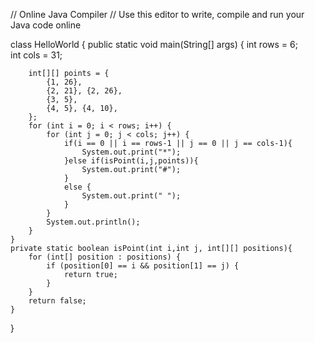 // Online Java Compiler
// Use this editor to write, compile and run your Java code online

class HelloWorld {
    public static void main(String[] args) {
        int rows = 6;  
        int cols = 31;
        
        int[][] points = {
            {1, 26}, 
            {2, 21}, {2, 26}, 
            {3, 5}, 
            {4, 5}, {4, 10},
        };
        for (int i = 0; i < rows; i++) {
            for (int j = 0; j < cols; j++) {
                if(i == 0 || i == rows-1 || j == 0 || j == cols-1){
                    System.out.print("*");
                }else if(isPoint(i,j,points)){
                    System.out.print("#");
                }
                else {
                    System.out.print(" ");
                }
            }
            System.out.println(); 
        }
    }
    private static boolean isPoint(int i,int j, int[][] positions){
        for (int[] position : positions) {
            if (position[0] == i && position[1] == j) {
                return true;
            }
        }
        return false;
    }
}
